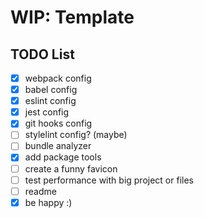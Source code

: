 # WIP: Template

## TODO List

- [x] webpack config
- [x] babel config
- [x] eslint config
- [x] jest config
- [x] git hooks config
- [ ] stylelint config? (maybe)
- [ ] bundle analyzer
- [x] add package tools
- [ ] create a funny favicon
- [ ] test performance with big project or files
- [ ] readme
- [x] be happy :)
